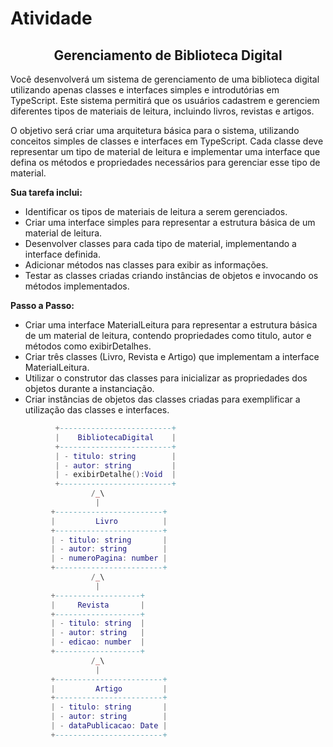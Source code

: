 # Atividade

<h2 align="center">Gerenciamento de Biblioteca Digital</h2>
Você desenvolverá um sistema de gerenciamento de uma biblioteca digital utilizando apenas classes e interfaces simples e introdutórias em TypeScript. Este sistema permitirá que os usuários cadastrem e gerenciem diferentes tipos de materiais de leitura, incluindo livros, revistas e artigos.

O objetivo será criar uma arquitetura básica para o sistema, utilizando conceitos simples de classes e interfaces em TypeScript. Cada classe deve representar um tipo de material de leitura e implementar uma interface que defina os métodos e propriedades necessários para gerenciar esse tipo de material.

**Sua tarefa inclui:**

- Identificar os tipos de materiais de leitura a serem gerenciados.
- Criar uma interface simples para representar a estrutura básica de um material de leitura.
- Desenvolver classes para cada tipo de material, implementando a interface definida.
- Adicionar métodos nas classes para exibir as informações.
- Testar as classes criadas criando instâncias de objetos e invocando os métodos implementados.

**Passo a Passo:**

- Criar uma interface MaterialLeitura para representar a estrutura básica de um material de leitura, contendo propriedades como titulo, autor e métodos como exibirDetalhes.
- Criar três classes (Livro, Revista e Artigo) que implementam a interface MaterialLeitura.
- Utilizar o construtor das classes para inicializar as propriedades dos objetos durante a instanciação.
- Criar instâncias de objetos das classes criadas para exemplificar a utilização das classes e interfaces.


```lua
          +-------------------------+
          |    BibliotecaDigital    |
          +-------------------------+
          | - titulo: string        |
          | - autor: string         |
          | - exibirDetalhe():Void  |
          +-------------------------+
                  /_\
                   |
         +------------------------+
         |         Livro          |
         +------------------------+
         | - titulo: string       |
         | - autor: string        |
         | - numeroPagina: number |
         +------------------------+
                  /_\
                   |
         +-------------------+
         |     Revista       |
         +-------------------+
         | - titulo: string  |
         | - autor: string   |
         | - edicao: number  |
         +-------------------+
                  /_\
                   |
         +------------------------+
         |         Artigo         |
         +------------------------+
         | - titulo: string       |
         | - autor: string        |
         | - dataPublicacao: Date |
         +------------------------+

```
